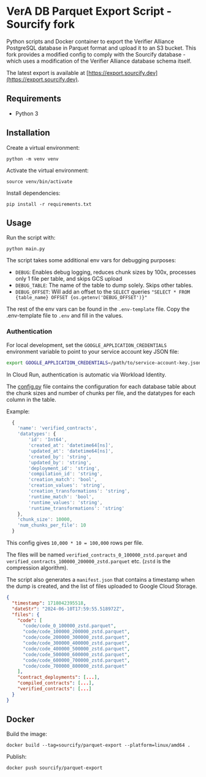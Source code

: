 # VerA DB Parquet Export Script - Sourcify fork

Python scripts and Docker container to export the Verifier Alliance PostgreSQL database in Parquet format and upload it to an S3 bucket.
This fork provides a modified config to comply with the Sourcify database - which uses a modification of the Verifier Alliance database schema itself.

The latest export is available at [https://export.sourcify.dev](https://export.sourcify.dev).

## Requirements

- Python 3

## Installation

Create a virtual environment:

```
python -m venv venv
```

Activate the virtual environment:

```
source venv/bin/activate
```

Install dependencies:

```
pip install -r requirements.txt
```

## Usage

Run the script with:

```
python main.py
```

The script takes some additional env vars for debugging purposes:

- `DEBUG`: Enables debug logging, reduces chunk sizes by 100x, processes only 1 file per table, and skips GCS upload
- `DEBUG_TABLE`: The name of the table to dump solely. Skips other tables.
- `DEBUG_OFFSET`: Will add an offset to the `SELECT` queries `"SELECT * FROM {table_name} OFFSET {os.getenv('DEBUG_OFFSET')}"`

The rest of the env vars can be found in the `.env-template` file. Copy the .env-template file to `.env` and fill in the values.

### Authentication

For local development, set the `GOOGLE_APPLICATION_CREDENTIALS` environment variable to point to your service account key JSON file:

```bash
export GOOGLE_APPLICATION_CREDENTIALS=/path/to/service-account-key.json
```

In Cloud Run, authentication is automatic via Workload Identity.

The [config.py](./config.py) file contains the configuration for each database table about the chunk sizes and number of chunks per file, and the datatypes for each column in the table.

Example:

```js
  {
    'name': 'verified_contracts',
    'datatypes': {
        'id': 'Int64',
        'created_at': 'datetime64[ns]',
        'updated_at': 'datetime64[ns]',
        'created_by': 'string',
        'updated_by': 'string',
        'deployment_id': 'string',
        'compilation_id': 'string',
        'creation_match': 'bool',
        'creation_values': 'string',
        'creation_transformations': 'string',
        'runtime_match': 'bool',
        'runtime_values': 'string',
        'runtime_transformations': 'string'
    },
    'chunk_size': 10000,
    'num_chunks_per_file': 10
  }
```

This config gives `10,000 * 10 = 100,000` rows per file.

The files will be named `verified_contracts_0_100000_zstd.parquet` and `verified_contracts_100000_200000_zstd.parquet` etc. (`zstd` is the compression algorithm).

The script also generates a `manifest.json` that contains a timestamp when the dump is created, and the list of files uploaded to Google Cloud Storage.

```json
{
  "timestamp": 1718042395518,
  "dateStr": "2024-06-10T17:59:55.518972Z",
  "files": {
    "code": [
      "code/code_0_100000_zstd.parquet",
      "code/code_100000_200000_zstd.parquet",
      "code/code_200000_300000_zstd.parquet",
      "code/code_300000_400000_zstd.parquet",
      "code/code_400000_500000_zstd.parquet",
      "code/code_500000_600000_zstd.parquet",
      "code/code_600000_700000_zstd.parquet",
      "code/code_700000_800000_zstd.parquet"
    ],
    "contract_deployments": [...],
    "compiled_contracts": [...],
    "verified_contracts": [...]
  }
}
```

## Docker

Build the image:

```
docker build --tag=sourcify/parquet-export --platform=linux/amd64 .
```

Publish:

```
docker push sourcify/parquet-export
```
